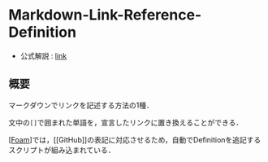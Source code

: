 # Markdown-Link-Reference-Definition

- 公式解説 : [link](https://spec.commonmark.org/0.29/#link-reference-definitions)

## 概要
マークダウンでリンクを記述する方法の1種．

文中の`[]`で囲まれた単語を，宣言したリンクに置き換えることができる．

[[Foam]]では，[[GitHub]]の表記に対応させるため，自動でDefinitionを追記するスクリプトが組み込まれている．


[//begin]: # "Autogenerated link references for markdown compatibility"
[Foam]: Foam.md "Foam"
[//end]: # "Autogenerated link references"